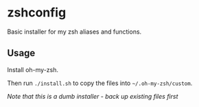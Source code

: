 # zshconfig

Basic installer for my zsh aliases and functions.

## Usage

Install oh-my-zsh.

Then run `./install.sh` to copy the files into `~/.oh-my-zsh/custom`.

*Note that this is a dumb installer - back up existing files first*
